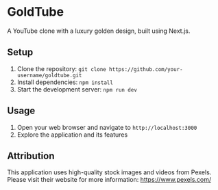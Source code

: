 # GoldTube

A YouTube clone with a luxury golden design, built using Next.js.

## Setup

1. Clone the repository: `git clone https://github.com/your-username/goldtube.git`
2. Install dependencies: `npm install`
3. Start the development server: `npm run dev`

## Usage

1. Open your web browser and navigate to `http://localhost:3000`
2. Explore the application and its features

## Attribution

This application uses high-quality stock images and videos from Pexels. Please visit their website for more information: https://www.pexels.com/